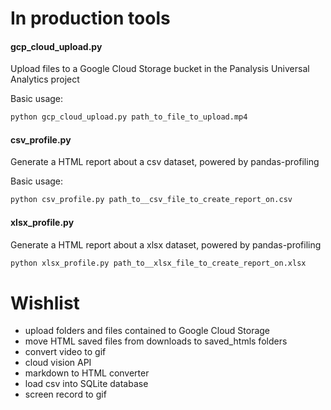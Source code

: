 # In production tools

#### gcp_cloud_upload.py
Upload files to a Google Cloud Storage bucket in the Panalysis Universal Analytics project

Basic usage:

```bash
python gcp_cloud_upload.py path_to_file_to_upload.mp4
```

#### csv_profile.py
Generate a HTML report about a csv dataset, powered by pandas-profiling

Basic usage:

```bash
python csv_profile.py path_to__csv_file_to_create_report_on.csv
```

#### xlsx_profile.py
Generate a HTML report about a xlsx dataset, powered by pandas-profiling

```bash
python xlsx_profile.py path_to__xlsx_file_to_create_report_on.xlsx
```

# Wishlist

- upload folders and files contained to Google Cloud Storage 
- move HTML saved files from downloads to saved_htmls folders
- convert video to gif
- cloud vision API
- markdown to HTML converter
- load csv into SQLite database
- screen record to gif 